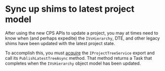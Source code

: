 Sync up shims to latest project model
=====================================

After using the new CPS APIs to update a project, you may at times need to
know when (and perhaps expedite)  the `IVsHierarchy`, DTE, and other legacy
shims have been updated with the latest project state. 

To accomplish this, you must [acquire](finding_CPS_in_a_VS_project.md) the
`IProjectTreeService` export and call its `PublishLatestTreeAsync` method. 
That method returns a Task that completes when the `IVsHierarchy` object 
model has been updated. 

